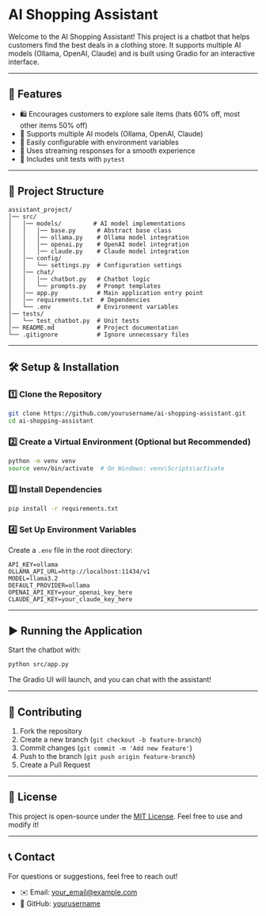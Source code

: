 # AI Shopping Assistant

Welcome to the AI Shopping Assistant! This project is a chatbot that helps customers find the best deals in a clothing store. It supports multiple AI models (Ollama, OpenAI, Claude) and is built using Gradio for an interactive interface.

---

## 🚀 Features
- 🛍️ Encourages customers to explore sale items (hats 60% off, most other items 50% off)
- 🤖 Supports multiple AI models (Ollama, OpenAI, Claude)
- 🔧 Easily configurable with environment variables
- 📡 Uses streaming responses for a smooth experience
- 🧪 Includes unit tests with `pytest`

---

## 📂 Project Structure
```
assistant_project/
│── src/
│   │── models/         # AI model implementations
│   │   │── base.py      # Abstract base class
│   │   │── ollama.py    # Ollama model integration
│   │   │── openai.py    # OpenAI model integration
│   │   │── claude.py    # Claude model integration
│   │── config/
│   │   └── settings.py  # Configuration settings
│   │── chat/
│   │   │── chatbot.py   # Chatbot logic
│   │   └── prompts.py   # Prompt templates
│   │── app.py           # Main application entry point
│   │── requirements.txt  # Dependencies
│   └── .env             # Environment variables
│── tests/
│   └── test_chatbot.py  # Unit tests
│── README.md            # Project documentation
└── .gitignore           # Ignore unnecessary files
```

---

## 🛠️ Setup & Installation
### 1️⃣ Clone the Repository
```sh
git clone https://github.com/yourusername/ai-shopping-assistant.git
cd ai-shopping-assistant
```

### 2️⃣ Create a Virtual Environment (Optional but Recommended)
```sh
python -m venv venv
source venv/bin/activate  # On Windows: venv\Scripts\activate
```

### 3️⃣ Install Dependencies
```sh
pip install -r requirements.txt
```

### 4️⃣ Set Up Environment Variables
Create a `.env` file in the root directory:
```
API_KEY=ollama
OLLAMA_API_URL=http://localhost:11434/v1
MODEL=llama3.2
DEFAULT_PROVIDER=ollama
OPENAI_API_KEY=your_openai_key_here
CLAUDE_API_KEY=your_claude_key_here
```

---

## ▶️ Running the Application
Start the chatbot with:
```sh
python src/app.py
```
The Gradio UI will launch, and you can chat with the assistant!

---


## 🤝 Contributing
1. Fork the repository
2. Create a new branch (`git checkout -b feature-branch`)
3. Commit changes (`git commit -m 'Add new feature'`)
4. Push to the branch (`git push origin feature-branch`)
5. Create a Pull Request

---

## 📜 License
This project is open-source under the [MIT License](LICENSE). Feel free to use and modify it!

---

## 📞 Contact
For questions or suggestions, feel free to reach out!
- ✉️ Email: your_email@example.com
- 🐙 GitHub: [yourusername](https://github.com/yourusername)

